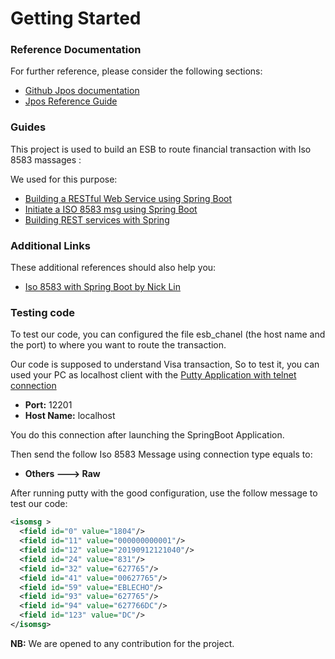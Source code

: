 # Getting Started

### Reference Documentation

For further reference, please consider the following sections:

* [Github Jpos documentation](https://github.com/jpos/jPOS/blob/master/doc/src/asciidoc/ch08/channel_adaptor.adoc)
* [Jpos Reference Guide](http://jpos.org/doc/proguide-draft.pdf)


### Guides

This project is used to build an ESB to route financial transaction with Iso 8583 massages :

We used for this purpose: 
* [Building a RESTful Web Service using Spring Boot](https://spring.io/guides/gs/rest-service/)
* [Initiate a ISO 8583 msg using Spring Boot](https://medium.com/@nicklimvs/jpos-how-to-initiate-message-from-qserver-faa960c1d1cd)
* [Building REST services with Spring](https://spring.io/guides/tutorials/rest/)

### Additional Links

These additional references should also help you:

* [Iso 8583 with Spring Boot by Nick Lin](https://www.youtube.com/watch?v=G9-AhOU3wfA&list=PL9buZkTKhIT4RgGV20yE3LSbscMimkgrX&index=8)

### Testing code

To test our code, you can configured the file esb_chanel (the host name and the port) to where you want to route the transaction.

Our code is supposed to understand Visa transaction, So to test it, you can used your PC as localhost client with the [Putty Application with telnet connection](https://www.ssh.com/academy/ssh/putty/download)
* __Port:__ 12201
* __Host Name:__ localhost

You do this connection after launching the SpringBoot Application.

Then send the follow Iso 8583 Message using connection type equals to: 
* __Others ---> Raw__

After running putty with the good configuration, use the follow message to test our code:

```xml
<isomsg >
  <field id="0" value="1804"/>
  <field id="11" value="000000000001"/>
  <field id="12" value="20190912121040"/>
  <field id="24" value="831"/>
  <field id="32" value="627765"/>
  <field id="41" value="00627765"/>
  <field id="59" value="EBLECHO"/>
  <field id="93" value="627765"/>
  <field id="94" value="627766DC"/>
  <field id="123" value="DC"/>
</isomsg>
```
__NB:__ We are opened to any contribution for the project.

